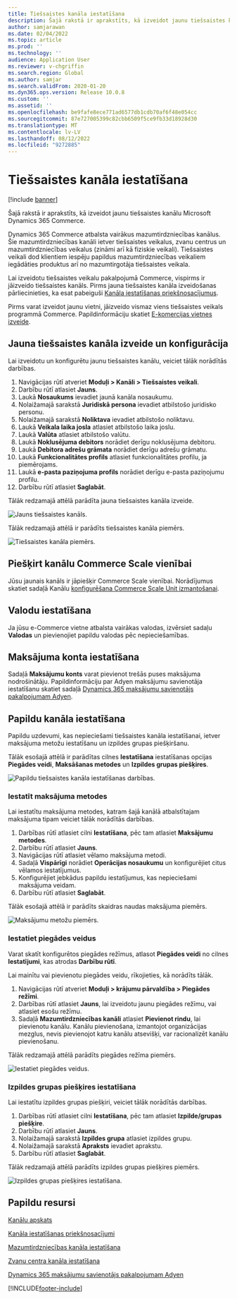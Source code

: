 ```yaml
---
title: Tiešsaistes kanāla iestatīšana
description: Šajā rakstā ir aprakstīts, kā izveidot jaunu tiešsaistes kanālu Microsoft Dynamics 365 Commerce.
author: samjarawan
ms.date: 02/04/2022
ms.topic: article
ms.prod: ''
ms.technology: ''
audience: Application User
ms.reviewer: v-chgriffin
ms.search.region: Global
ms.author: samjar
ms.search.validFrom: 2020-01-20
ms.dyn365.ops.version: Release 10.0.8
ms.custom: ''
ms.assetid: ''
ms.openlocfilehash: be9fafe8ece771ad6577db1cdb70af6f48e054cc
ms.sourcegitcommit: 87e727005399c82cbb6509f5ce9fb33d18928d30
ms.translationtype: MT
ms.contentlocale: lv-LV
ms.lasthandoff: 08/12/2022
ms.locfileid: "9272885"
---
```

# <a name="set-up-an-online-channel"></a>Tiešsaistes kanāla iestatīšana

[!include [banner](includes/banner.md)]

Šajā rakstā ir aprakstīts, kā izveidot jaunu tiešsaistes kanālu Microsoft Dynamics 365 Commerce.

Dynamics 365 Commerce atbalsta vairākus mazumtirdzniecības kanālus. Šie mazumtirdzniecības kanāli ietver tiešsaistes veikalus, zvanu centrus un mazumtirdzniecības veikalus (zināmi arī kā fiziskie veikali). Tiešsaistes veikali dod klientiem iespēju papildus mazumtirdzniecības veikaliem iegādāties produktus arī no mazumtirgotāja tiešsaistes veikala.

Lai izveidotu tiešsaistes veikalu pakalpojumā Commerce, vispirms ir jāizveido tiešsaistes kanāls. Pirms jauna tiešsaistes kanāla izveidošanas pārliecinieties, ka esat pabeiguši [Kanāla iestatīšanas priekšnosacījumus](channels-prerequisites.md).

Pirms varat izveidot jaunu vietni, jāizveido vismaz viens tiešsaistes veikals programmā Commerce. Papildinformāciju skatiet [E-komercijas vietnes izveide](create-ecommerce-site.md).

## <a name="create-and-configure-a-new-online-channel"></a>Jauna tiešsaistes kanāla izveide un konfigurācija

Lai izveidotu un konfigurētu jaunu tiešsaistes kanālu, veiciet tālāk norādītās darbības.

1. Navigācijas rūtī atveriet **Moduļi \> Kanāli \> Tiešsaistes veikali**.
1. Darbību rūtī atlasiet **Jauns**.
1. Laukā **Nosaukums** ievadiet jaunā kanāla nosaukumu.
1. Nolaižamajā sarakstā **Juridiskā persona** ievadiet atbilstošo juridisko personu.
1. Nolaižamajā sarakstā **Noliktava** ievadiet atbilstošo noliktavu.
1. Laukā **Veikala laika josla** atlasiet atbilstošo laika joslu.
1. Laukā **Valūta** atlasiet atbilstošo valūtu.
1. Laukā **Noklusējuma debitors** norādiet derīgu noklusējuma debitoru.
1. Laukā **Debitora adrešu grāmata** norādiet derīgu adrešu grāmatu.
1. Laukā **Funkcionalitātes profils** atlasiet funkcionalitātes profilu, ja piemērojams.
1. Laukā **e-pasta paziņojuma profils** norādiet derīgu e-pasta paziņojumu profilu.
1. Darbību rūtī atlasiet **Saglabāt**.

Tālāk redzamajā attēlā parādīta jauna tiešsaistes kanāla izveide.

![Jauns tiešsaistes kanāls.](media/channel-setup-online-1.png)

Tālāk redzamajā attēlā ir parādīts tiešsaistes kanāla piemērs.

![Tiešsaistes kanāla piemērs.](media/channel-setup-online-2.png)

## <a name="assign-the-channel-to-a-commerce-scale-unit"></a>Piešķirt kanālu Commerce Scale vienībai

Jūsu jaunais kanāls ir jāpiešķir Commerce Scale vienībai. Norādījumus skatiet sadaļā Kanālu [konfigurēšana Commerce Scale Unit izmantošanai](../fin-ops-core/dev-itpro/deployment/initialize-retail-channels.md#configure-channels-to-use-commerce-scale-unit).

## <a name="set-up-languages"></a>Valodu iestatīšana

Ja jūsu e-Commerce vietne atbalsta vairākas valodas, izvērsiet sadaļu **Valodas** un pievienojiet papildu valodas pēc nepieciešamības.

## <a name="set-up-payment-account"></a>Maksājuma konta iestatīšana

Sadaļā **Maksājumu konts** varat pievienot trešās puses maksājuma nodrošinātāju. Papildinformāciju par Adyen maksājumu savienotāja iestatīšanu skatiet sadaļā [Dynamics 365 maksājumu savienotājs pakalpojumam Adyen](./dev-itpro/adyen-connector.md).

## <a name="additional-channel-setup"></a>Papildu kanāla iestatīšana

Papildu uzdevumi, kas nepieciešami tiešsaistes kanāla iestatīšanai, ietver maksājuma metožu iestatīšanu un izpildes grupas piešķiršanu.

Tālāk esošajā attēlā ir parādītas cilnes **Iestatīšana** iestatīšanas opcijas **Piegādes veidi**, **Maksāšanas metodes** un **Izpildes grupas piešķires**.

![Papildu tiešsaistes kanāla iestatīšanas darbības.](media/channel-setup-online-3.png)

### <a name="set-up-payment-methods"></a>Iestatīt maksājuma metodes

Lai iestatītu maksājuma metodes, katram šajā kanālā atbalstītajam maksājuma tipam veiciet tālāk norādītās darbības.

1. Darbības rūtī atlasiet cilni **Iestatīšana**, pēc tam atlasiet **Maksājumu metodes**.
1. Darbību rūtī atlasiet **Jauns**.
1. Navigācijas rūtī atlasiet vēlamo maksājuma metodi.
1. Sadaļā **Vispārīgi** norādiet **Operācijas nosaukumu** un konfigurējiet citus vēlamos iestatījumus.
1. Konfigurējiet jebkādus papildu iestatījumus, kas nepieciešami maksājuma veidam.
1. Darbību rūtī atlasiet **Saglabāt**.

Tālāk esošajā attēlā ir parādīts skaidras naudas maksājuma piemērs.

![Maksājumu metožu piemērs.](media/channel-setup-retail-5.png)

### <a name="set-up-modes-of-delivery"></a>Iestatiet piegādes veidus

Varat skatīt konfigurētos piegādes režīmus, atlasot **Piegādes veidi** no cilnes **Iestatījumi**, kas atrodas **Darbību rūtī**.  

Lai mainītu vai pievienotu piegādes veidu, rīkojieties, kā norādīts tālāk.

1. Navigācijas rūtī atveriet **Moduļi \> krājumu pārvaldība \> Piegādes režīmi**.
1. Darbības rūtī atlasiet **Jauns**, lai izveidotu jaunu piegādes režīmu, vai atlasiet esošu režīmu.
1. Sadaļā **Mazumtirdzniecības kanāli** atlasiet **Pievienot rindu**, lai pievienotu kanālu. Kanālu pievienošana, izmantojot organizācijas mezglus, nevis pievienojot katru kanālu atsevišķi, var racionalizēt kanālu pievienošanu.

Tālāk redzamajā attēlā parādīts piegādes režīma piemērs.

![Iestatiet piegādes veidus.](media/channel-setup-retail-7.png)

### <a name="set-up-a-fulfillment-group-assignment"></a>Izpildes grupas piešķires iestatīšana

Lai iestatītu izpildes grupas piešķiri, veiciet tālāk norādītās darbības.

1. Darbības rūtī atlasiet cilni **Iestatīšana**, pēc tam atlasiet **Izpilde/grupas piešķire**.
1. Darbību rūtī atlasiet **Jauns**.
1. Nolaižamajā sarakstā **Izpildes grupa** atlasiet izpildes grupu.
1. Nolaižamajā sarakstā **Apraksts** ievadiet aprakstu.
1. Darbību rūtī atlasiet **Saglabāt**.

Tālāk redzamajā attēlā parādīts izpildes grupas piešķires piemērs.

![Izpildes grupas piešķires iestatīšana.](media/channel-setup-retail-9.png)

## <a name="additional-resources"></a>Papildu resursi

[Kanālu apskats](channels-overview.md)

[Kanāla iestatīšanas priekšnosacījumi](channels-prerequisites.md)

[Mazumtirdzniecības kanāla iestatīšana](channel-setup-retail.md)

[Zvanu centra kanāla iestatīšana](channel-setup-callcenter.md)

[Dynamics 365 maksājumu savienotājs pakalpojumam Adyen](./dev-itpro/adyen-connector.md)


[!INCLUDE[footer-include](../includes/footer-banner.md)]
